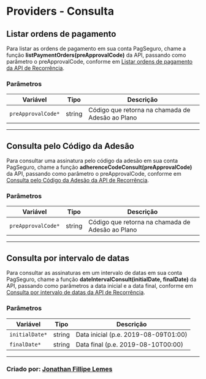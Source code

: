 # Providers - Consulta

## Listar ordens de pagamento
Para listar as ordens de pagamento em sua conta PagSeguro, chame a função **listPaymentOrders(preApprovalCode)** da API, passando como parâmetro o preApprovalCode, conforme em <a href="https://dev.pagseguro.uol.com.br/reference/api-recorrencia#listar-ordens-de-pagamento">Listar ordens de pagamento da API de Recorrência</a>.

### Parâmetros
<table class="params">
   <thead>
      <tr>
         <th>Variável</th>
         <th>Tipo</th>
         <th class="last">Descrição</th>
      </tr>
   </thead>
   <tbody>
      <tr>
         <td class="name"><code>preApprovalCode*</code></td>
         <td class="type">
            <span class="param-type">string</span>
         </td>
         <td class="description last">Código que retorna na chamada de Adesão ao Plano</td>
      </tr>
    </tbody>
</table>

---

## Consulta pelo Código da Adesão
Para consultar uma assinatura pelo código da adesão em sua conta PagSeguro, chame a função **adherenceCodeConsult(preApprovalCode)** da API, passando como parâmetro o preApprovalCode, conforme em <a href="https://dev.pagseguro.uol.com.br/reference/api-recorrencia#consultar-dados-dos-planos">Consulta pelo Código da Adesão da API de Recorrência</a>.

### Parâmetros
<table class="params">
   <thead>
      <tr>
         <th>Variável</th>
         <th>Tipo</th>
         <th class="last">Descrição</th>
      </tr>
   </thead>
   <tbody>
      <tr>
         <td class="name"><code>preApprovalCode*</code></td>
         <td class="type">
            <span class="param-type">string</span>
         </td>
         <td class="description last">Código que retorna na chamada de Adesão ao Plano</td>
      </tr>
    </tbody>
</table>

---

## Consulta por intervalo de datas
Para consultar as assinaturas em um intervalo de datas em sua conta PagSeguro, chame a função **dateIntervalConsult(initialDate, finalDate)** da API, passando como parâmetros a data inicial e a data final, conforme em <a href="https://dev.pagseguro.uol.com.br/reference/api-recorrencia#consulta-por-intervalo-de-datas">Consulta por intervalo de datas da API de Recorrência</a>.

### Parâmetros
<table class="params">
   <thead>
      <tr>
         <th>Variável</th>
         <th>Tipo</th>
         <th class="last">Descrição</th>
      </tr>
   </thead>
   <tbody>
      <tr>
         <td class="name"><code>initialDate*</code></td>
         <td class="type">
            <span class="param-type">string</span>
         </td>
         <td class="description last">Data inicial (p.e. 2019-08-09T01:00)</td>
      </tr>
      <tr>
         <td class="name"><code>finalDate*</code></td>
         <td class="type">
            <span class="param-type">string</span>
         </td>
         <td class="description last">Data final (p.e. 2019-08-10T00:00)</td>
      </tr>
    </tbody>
</table>

---

### Criado por: [Jonathan Fillipe Lemes](https://github.com/JonathanLemes/)